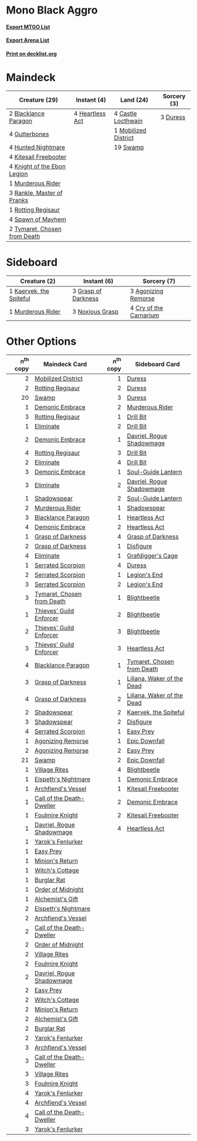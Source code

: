 # Mono Black Aggro

#### [Export MTGO List](../collection/Mono%20Black%20Aggro/Mono%20Black%20Aggro.txt)
#### [Export Arena List](../collection/Mono%20Black%20Aggro/Mono%20Black%20Aggro_arena.txt)
#### [Print on decklist.org](http://decklist.org/?deckmain=2%09Blacklance%20Paragon%0A4%09Castle%20Locthwain%0A3%09Duress%0A4%09Gutterbones%0A4%09Heartless%20Act%0A4%09Hunted%20Nightmare%0A4%09Kitesail%20Freebooter%0A4%09Knight%20of%20the%20Ebon%20Legion%0A1%09Mobilized%20District%0A1%09Murderous%20Rider%0A3%09Rankle,%20Master%20of%20Pranks%0A1%09Rotting%20Regisaur%0A4%09Spawn%20of%20Mayhem%0A19%09Swamp%0A2%09Tymaret,%20Chosen%20from%20Death&deckside=3%09Agonizing%20Remorse%0A4%09Cry%20of%20the%20Carnarium%0A3%09Grasp%20of%20Darkness%0A1%09Kaervek,%20the%20Spiteful%0A1%09Murderous%20Rider%0A3%09Noxious%20Grasp)
# Maindeck

|                                             Creature (29)                                             |                                       Instant (4)                                        |                                           Land (24)                                           |                                   Sorcery (3)                                    |
|-------------------------------------------------------------------------------------------------------|------------------------------------------------------------------------------------------|-----------------------------------------------------------------------------------------------|----------------------------------------------------------------------------------|
|2 [Blacklance Paragon](http://gatherer.wizards.com/Pages/Card/Details.aspx?multiverseid=473041)        |4 [Heartless Act](http://gatherer.wizards.com/Pages/Card/Details.aspx?multiverseid=479611)|4 [Castle Locthwain](http://gatherer.wizards.com/Pages/Card/Details.aspx?multiverseid=473203)  |3 [Duress](http://gatherer.wizards.com/Pages/Card/Details.aspx?multiverseid=14557)|
|4 [Gutterbones](http://gatherer.wizards.com/Pages/Card/Details.aspx?multiverseid=457220)               |                                                                                          |1 [Mobilized District](http://gatherer.wizards.com/Pages/Card/Details.aspx?multiverseid=461176)|                                                                                  |
|4 [Hunted Nightmare](http://gatherer.wizards.com/Pages/Card/Details.aspx?multiverseid=479612)          |                                                                                          |19 [Swamp](http://gatherer.wizards.com/Pages/Card/Details.aspx?multiverseid=439858)            |                                                                                  |
|4 [Kitesail Freebooter](http://gatherer.wizards.com/Pages/Card/Details.aspx?multiverseid=435264)       |                                                                                          |                                                                                               |                                                                                  |
|4 [Knight of the Ebon Legion](http://gatherer.wizards.com/Pages/Card/Details.aspx?multiverseid=466859) |                                                                                          |                                                                                               |                                                                                  |
|1 [Murderous Rider](http://gatherer.wizards.com/Pages/Card/Details.aspx?multiverseid=473059)           |                                                                                          |                                                                                               |                                                                                  |
|3 [Rankle, Master of Pranks](http://gatherer.wizards.com/Pages/Card/Details.aspx?multiverseid=473063)  |                                                                                          |                                                                                               |                                                                                  |
|1 [Rotting Regisaur](http://gatherer.wizards.com/Pages/Card/Details.aspx?multiverseid=466865)          |                                                                                          |                                                                                               |                                                                                  |
|4 [Spawn of Mayhem](http://gatherer.wizards.com/Pages/Card/Details.aspx?multiverseid=457229)           |                                                                                          |                                                                                               |                                                                                  |
|2 [Tymaret, Chosen from Death](http://gatherer.wizards.com/Pages/Card/Details.aspx?multiverseid=476370)|                                                                                          |                                                                                               |                                                                                  |


# Sideboard

|                                           Creature (2)                                           |                                         Instant (6)                                          |                                           Sorcery (7)                                           |
|--------------------------------------------------------------------------------------------------|----------------------------------------------------------------------------------------------|-------------------------------------------------------------------------------------------------|
|1 [Kaervek, the Spiteful](http://gatherer.wizards.com/Pages/Card/Details.aspx?multiverseid=485429)|3 [Grasp of Darkness](http://gatherer.wizards.com/Pages/Card/Details.aspx?multiverseid=407595)|3 [Agonizing Remorse](http://gatherer.wizards.com/Pages/Card/Details.aspx?multiverseid=476334)   |
|1 [Murderous Rider](http://gatherer.wizards.com/Pages/Card/Details.aspx?multiverseid=473059)      |3 [Noxious Grasp](http://gatherer.wizards.com/Pages/Card/Details.aspx?multiverseid=466864)    |4 [Cry of the Carnarium](http://gatherer.wizards.com/Pages/Card/Details.aspx?multiverseid=457214)|


# Other Options

|*n*<sup>th</sup> copy|                                            Maindeck Card                                            |*n*<sup>th</sup> copy|                                           Sideboard Card                                            |
|--------------------:|-----------------------------------------------------------------------------------------------------|--------------------:|-----------------------------------------------------------------------------------------------------|
|                    2|[Mobilized District](http://gatherer.wizards.com/Pages/Card/Details.aspx?multiverseid=461176)        |                    1|[Duress](http://gatherer.wizards.com/Pages/Card/Details.aspx?multiverseid=14557)                     |
|                    2|[Rotting Regisaur](http://gatherer.wizards.com/Pages/Card/Details.aspx?multiverseid=466865)          |                    2|[Duress](http://gatherer.wizards.com/Pages/Card/Details.aspx?multiverseid=14557)                     |
|                   20|[Swamp](http://gatherer.wizards.com/Pages/Card/Details.aspx?multiverseid=439858)                     |                    3|[Duress](http://gatherer.wizards.com/Pages/Card/Details.aspx?multiverseid=14557)                     |
|                    1|[Demonic Embrace](http://gatherer.wizards.com/Pages/Card/Details.aspx?multiverseid=488255)           |                    2|[Murderous Rider](http://gatherer.wizards.com/Pages/Card/Details.aspx?multiverseid=473059)           |
|                    3|[Rotting Regisaur](http://gatherer.wizards.com/Pages/Card/Details.aspx?multiverseid=466865)          |                    1|[Drill Bit](http://gatherer.wizards.com/Pages/Card/Details.aspx?multiverseid=457217)                 |
|                    1|[Eliminate](http://gatherer.wizards.com/Pages/Card/Details.aspx?multiverseid=485420)                 |                    2|[Drill Bit](http://gatherer.wizards.com/Pages/Card/Details.aspx?multiverseid=457217)                 |
|                    2|[Demonic Embrace](http://gatherer.wizards.com/Pages/Card/Details.aspx?multiverseid=488255)           |                    1|[Davriel, Rogue Shadowmage](http://gatherer.wizards.com/Pages/Card/Details.aspx?multiverseid=461010) |
|                    4|[Rotting Regisaur](http://gatherer.wizards.com/Pages/Card/Details.aspx?multiverseid=466865)          |                    3|[Drill Bit](http://gatherer.wizards.com/Pages/Card/Details.aspx?multiverseid=457217)                 |
|                    2|[Eliminate](http://gatherer.wizards.com/Pages/Card/Details.aspx?multiverseid=485420)                 |                    4|[Drill Bit](http://gatherer.wizards.com/Pages/Card/Details.aspx?multiverseid=457217)                 |
|                    3|[Demonic Embrace](http://gatherer.wizards.com/Pages/Card/Details.aspx?multiverseid=488255)           |                    1|[Soul-Guide Lantern](http://gatherer.wizards.com/Pages/Card/Details.aspx?multiverseid=476488)        |
|                    3|[Eliminate](http://gatherer.wizards.com/Pages/Card/Details.aspx?multiverseid=485420)                 |                    2|[Davriel, Rogue Shadowmage](http://gatherer.wizards.com/Pages/Card/Details.aspx?multiverseid=461010) |
|                    1|[Shadowspear](http://gatherer.wizards.com/Pages/Card/Details.aspx?multiverseid=476487)               |                    2|[Soul-Guide Lantern](http://gatherer.wizards.com/Pages/Card/Details.aspx?multiverseid=476488)        |
|                    2|[Murderous Rider](http://gatherer.wizards.com/Pages/Card/Details.aspx?multiverseid=473059)           |                    1|[Shadowspear](http://gatherer.wizards.com/Pages/Card/Details.aspx?multiverseid=476487)               |
|                    3|[Blacklance Paragon](http://gatherer.wizards.com/Pages/Card/Details.aspx?multiverseid=473041)        |                    1|[Heartless Act](http://gatherer.wizards.com/Pages/Card/Details.aspx?multiverseid=479611)             |
|                    4|[Demonic Embrace](http://gatherer.wizards.com/Pages/Card/Details.aspx?multiverseid=488255)           |                    2|[Heartless Act](http://gatherer.wizards.com/Pages/Card/Details.aspx?multiverseid=479611)             |
|                    1|[Grasp of Darkness](http://gatherer.wizards.com/Pages/Card/Details.aspx?multiverseid=407595)         |                    4|[Grasp of Darkness](http://gatherer.wizards.com/Pages/Card/Details.aspx?multiverseid=407595)         |
|                    2|[Grasp of Darkness](http://gatherer.wizards.com/Pages/Card/Details.aspx?multiverseid=407595)         |                    1|[Disfigure](http://gatherer.wizards.com/Pages/Card/Details.aspx?multiverseid=442076)                 |
|                    4|[Eliminate](http://gatherer.wizards.com/Pages/Card/Details.aspx?multiverseid=485420)                 |                    1|[Grafdigger's Cage](http://gatherer.wizards.com/Pages/Card/Details.aspx?multiverseid=278452)         |
|                    1|[Serrated Scorpion](http://gatherer.wizards.com/Pages/Card/Details.aspx?multiverseid=479619)         |                    4|[Duress](http://gatherer.wizards.com/Pages/Card/Details.aspx?multiverseid=14557)                     |
|                    2|[Serrated Scorpion](http://gatherer.wizards.com/Pages/Card/Details.aspx?multiverseid=479619)         |                    1|[Legion's End](http://gatherer.wizards.com/Pages/Card/Details.aspx?multiverseid=466860)              |
|                    3|[Serrated Scorpion](http://gatherer.wizards.com/Pages/Card/Details.aspx?multiverseid=479619)         |                    2|[Legion's End](http://gatherer.wizards.com/Pages/Card/Details.aspx?multiverseid=466860)              |
|                    3|[Tymaret, Chosen from Death](http://gatherer.wizards.com/Pages/Card/Details.aspx?multiverseid=476370)|                    1|[Blightbeetle](http://gatherer.wizards.com/Pages/Card/Details.aspx?multiverseid=466841)              |
|                    1|[Thieves' Guild Enforcer](http://gatherer.wizards.com/Pages/Card/Details.aspx?multiverseid=485448)   |                    2|[Blightbeetle](http://gatherer.wizards.com/Pages/Card/Details.aspx?multiverseid=466841)              |
|                    2|[Thieves' Guild Enforcer](http://gatherer.wizards.com/Pages/Card/Details.aspx?multiverseid=485448)   |                    3|[Blightbeetle](http://gatherer.wizards.com/Pages/Card/Details.aspx?multiverseid=466841)              |
|                    3|[Thieves' Guild Enforcer](http://gatherer.wizards.com/Pages/Card/Details.aspx?multiverseid=485448)   |                    3|[Heartless Act](http://gatherer.wizards.com/Pages/Card/Details.aspx?multiverseid=479611)             |
|                    4|[Blacklance Paragon](http://gatherer.wizards.com/Pages/Card/Details.aspx?multiverseid=473041)        |                    1|[Tymaret, Chosen from Death](http://gatherer.wizards.com/Pages/Card/Details.aspx?multiverseid=476370)|
|                    3|[Grasp of Darkness](http://gatherer.wizards.com/Pages/Card/Details.aspx?multiverseid=407595)         |                    1|[Liliana, Waker of the Dead](http://gatherer.wizards.com/Pages/Card/Details.aspx?multiverseid=485431)|
|                    4|[Grasp of Darkness](http://gatherer.wizards.com/Pages/Card/Details.aspx?multiverseid=407595)         |                    2|[Liliana, Waker of the Dead](http://gatherer.wizards.com/Pages/Card/Details.aspx?multiverseid=485431)|
|                    2|[Shadowspear](http://gatherer.wizards.com/Pages/Card/Details.aspx?multiverseid=476487)               |                    2|[Kaervek, the Spiteful](http://gatherer.wizards.com/Pages/Card/Details.aspx?multiverseid=485429)     |
|                    3|[Shadowspear](http://gatherer.wizards.com/Pages/Card/Details.aspx?multiverseid=476487)               |                    2|[Disfigure](http://gatherer.wizards.com/Pages/Card/Details.aspx?multiverseid=442076)                 |
|                    4|[Serrated Scorpion](http://gatherer.wizards.com/Pages/Card/Details.aspx?multiverseid=479619)         |                    1|[Easy Prey](http://gatherer.wizards.com/Pages/Card/Details.aspx?multiverseid=479607)                 |
|                    1|[Agonizing Remorse](http://gatherer.wizards.com/Pages/Card/Details.aspx?multiverseid=476334)         |                    1|[Epic Downfall](http://gatherer.wizards.com/Pages/Card/Details.aspx?multiverseid=473047)             |
|                    2|[Agonizing Remorse](http://gatherer.wizards.com/Pages/Card/Details.aspx?multiverseid=476334)         |                    2|[Easy Prey](http://gatherer.wizards.com/Pages/Card/Details.aspx?multiverseid=479607)                 |
|                   21|[Swamp](http://gatherer.wizards.com/Pages/Card/Details.aspx?multiverseid=439858)                     |                    2|[Epic Downfall](http://gatherer.wizards.com/Pages/Card/Details.aspx?multiverseid=473047)             |
|                    1|[Village Rites](http://gatherer.wizards.com/Pages/Card/Details.aspx?multiverseid=485449)             |                    4|[Blightbeetle](http://gatherer.wizards.com/Pages/Card/Details.aspx?multiverseid=466841)              |
|                    1|[Elspeth's Nightmare](http://gatherer.wizards.com/Pages/Card/Details.aspx?multiverseid=476342)       |                    1|[Demonic Embrace](http://gatherer.wizards.com/Pages/Card/Details.aspx?multiverseid=488255)           |
|                    1|[Archfiend's Vessel](http://gatherer.wizards.com/Pages/Card/Details.aspx?multiverseid=485411)        |                    1|[Kitesail Freebooter](http://gatherer.wizards.com/Pages/Card/Details.aspx?multiverseid=435264)       |
|                    1|[Call of the Death-Dweller](http://gatherer.wizards.com/Pages/Card/Details.aspx?multiverseid=479598) |                    2|[Demonic Embrace](http://gatherer.wizards.com/Pages/Card/Details.aspx?multiverseid=488255)           |
|                    1|[Foulmire Knight](http://gatherer.wizards.com/Pages/Card/Details.aspx?multiverseid=473052)           |                    2|[Kitesail Freebooter](http://gatherer.wizards.com/Pages/Card/Details.aspx?multiverseid=435264)       |
|                    1|[Davriel, Rogue Shadowmage](http://gatherer.wizards.com/Pages/Card/Details.aspx?multiverseid=461010) |                    4|[Heartless Act](http://gatherer.wizards.com/Pages/Card/Details.aspx?multiverseid=479611)             |
|                    1|[Yarok's Fenlurker](http://gatherer.wizards.com/Pages/Card/Details.aspx?multiverseid=466877)         |                     |                                                                                                     |
|                    1|[Easy Prey](http://gatherer.wizards.com/Pages/Card/Details.aspx?multiverseid=479607)                 |                     |                                                                                                     |
|                    1|[Minion's Return](http://gatherer.wizards.com/Pages/Card/Details.aspx?multiverseid=476355)           |                     |                                                                                                     |
|                    1|[Witch's Cottage](http://gatherer.wizards.com/Pages/Card/Details.aspx?multiverseid=473211)           |                     |                                                                                                     |
|                    1|[Burglar Rat](http://gatherer.wizards.com/Pages/Card/Details.aspx?multiverseid=452814)               |                     |                                                                                                     |
|                    1|[Order of Midnight](http://gatherer.wizards.com/Pages/Card/Details.aspx?multiverseid=473061)         |                     |                                                                                                     |
|                    1|[Alchemist's Gift](http://gatherer.wizards.com/Pages/Card/Details.aspx?multiverseid=485410)          |                     |                                                                                                     |
|                    2|[Elspeth's Nightmare](http://gatherer.wizards.com/Pages/Card/Details.aspx?multiverseid=476342)       |                     |                                                                                                     |
|                    2|[Archfiend's Vessel](http://gatherer.wizards.com/Pages/Card/Details.aspx?multiverseid=485411)        |                     |                                                                                                     |
|                    2|[Call of the Death-Dweller](http://gatherer.wizards.com/Pages/Card/Details.aspx?multiverseid=479598) |                     |                                                                                                     |
|                    2|[Order of Midnight](http://gatherer.wizards.com/Pages/Card/Details.aspx?multiverseid=473061)         |                     |                                                                                                     |
|                    2|[Village Rites](http://gatherer.wizards.com/Pages/Card/Details.aspx?multiverseid=485449)             |                     |                                                                                                     |
|                    2|[Foulmire Knight](http://gatherer.wizards.com/Pages/Card/Details.aspx?multiverseid=473052)           |                     |                                                                                                     |
|                    2|[Davriel, Rogue Shadowmage](http://gatherer.wizards.com/Pages/Card/Details.aspx?multiverseid=461010) |                     |                                                                                                     |
|                    2|[Easy Prey](http://gatherer.wizards.com/Pages/Card/Details.aspx?multiverseid=479607)                 |                     |                                                                                                     |
|                    2|[Witch's Cottage](http://gatherer.wizards.com/Pages/Card/Details.aspx?multiverseid=473211)           |                     |                                                                                                     |
|                    2|[Minion's Return](http://gatherer.wizards.com/Pages/Card/Details.aspx?multiverseid=476355)           |                     |                                                                                                     |
|                    2|[Alchemist's Gift](http://gatherer.wizards.com/Pages/Card/Details.aspx?multiverseid=485410)          |                     |                                                                                                     |
|                    2|[Burglar Rat](http://gatherer.wizards.com/Pages/Card/Details.aspx?multiverseid=452814)               |                     |                                                                                                     |
|                    2|[Yarok's Fenlurker](http://gatherer.wizards.com/Pages/Card/Details.aspx?multiverseid=466877)         |                     |                                                                                                     |
|                    3|[Archfiend's Vessel](http://gatherer.wizards.com/Pages/Card/Details.aspx?multiverseid=485411)        |                     |                                                                                                     |
|                    3|[Call of the Death-Dweller](http://gatherer.wizards.com/Pages/Card/Details.aspx?multiverseid=479598) |                     |                                                                                                     |
|                    3|[Village Rites](http://gatherer.wizards.com/Pages/Card/Details.aspx?multiverseid=485449)             |                     |                                                                                                     |
|                    3|[Foulmire Knight](http://gatherer.wizards.com/Pages/Card/Details.aspx?multiverseid=473052)           |                     |                                                                                                     |
|                    4|[Yarok's Fenlurker](http://gatherer.wizards.com/Pages/Card/Details.aspx?multiverseid=466877)         |                     |                                                                                                     |
|                    4|[Archfiend's Vessel](http://gatherer.wizards.com/Pages/Card/Details.aspx?multiverseid=485411)        |                     |                                                                                                     |
|                    4|[Call of the Death-Dweller](http://gatherer.wizards.com/Pages/Card/Details.aspx?multiverseid=479598) |                     |                                                                                                     |
|                    3|[Yarok's Fenlurker](http://gatherer.wizards.com/Pages/Card/Details.aspx?multiverseid=466877)         |                     |                                                                                                     |

